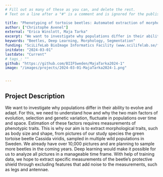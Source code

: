 ```yaml
---
# Fill out as many of these as you can, and delete the rest.
# Text on a line after a "#" is a comment and is ignored for the published page.

title: "Phenotyping of tortoise beetles: Automated extraction of morphology from thousands of beetle pictures"
author: ["Christophe Avenel"]
external: "Erica Winslott, Maja Tarka"
excerpt: "We want to investigate why populations differ in their ability to evolve and adapt. Our aim is to extract morphological traits, such as body size and shape, from pictures of our study species the green tortoise beetle Cassida viridis, sampled in multiple wild populations in Sweden. "
keywords: "Beetles, Deep Learning, Morphology, Segmentation"
funding: "SciLifeLab BioImage Informatics Facility (www.scilifelab.se/facilities/bioimage-informatics)"
initdate: "2024-03-01"
lastdate: "Current"
# tags_: ""
github: "https://github.com/BIIFSweden/MajaTarka2024-1"
image: "/images/projects/2024-03-01-MajaTarka2024-1.png"


---
```


## Project Description
We want to investigate why populations differ in their ability to evolve and adapt. For this, we need to understand how and why the two main factors of evolution, selection and genetic variation, fluctuate in populations over time and space. Estimation of these factors requires measurements of phenotypic traits. This is why our aim is to extract morphological traits, such as body size and shape, from pictures of our study species the green tortoise beetle Cassida viridis, sampled in multiple wild populations in Sweden. We already have over 10,000 pictures and are planning to sample more beetles in the coming years. Deep learning would make it possible for us to analyze all pictures in a manageable time frame. With help of training data, we hope to extract specific measurements of the beetle’s protective shield through excluding features that add noise to the measurements, such as legs and antennae.
